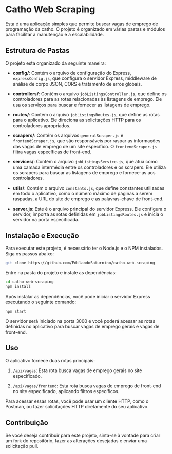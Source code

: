 # Catho Web Scraping

Esta é uma aplicação simples que permite buscar vagas de emprego de programação da catho. O projeto é organizado em várias pastas e módulos para facilitar a manutenção e a escalabilidade.

## Estrutura de Pastas

O projeto está organizado da seguinte maneira:

- **config/**: Contém o arquivo de configuração do Express, `expressConfig.js`, que configura o servidor Express, middleware de análise de corpo JSON, CORS e tratamento de erros globais.

- **controllers/**: Contém o arquivo `jobListingsController.js`, que define os controladores para as rotas relacionadas às listagens de emprego. Ele usa os serviços para buscar e fornecer as listagens de emprego.

- **routes/**: Contém o arquivo `jobListingsRoutes.js`, que define as rotas para o aplicativo. Ele direciona as solicitações HTTP para os controladores apropriados.

- **scrapers/**: Contém os arquivos `generalScraper.js` e `frontendScraper.js`, que são responsáveis por raspar as informações das vagas de emprego de um site específico. O `frontendScraper.js` filtra vagas específicas de front-end.

- **services/**: Contém o arquivo `jobListingsService.js`, que atua como uma camada intermédia entre os controladores e os scrapers. Ele utiliza os scrapers para buscar as listagens de emprego e fornece-as aos controladores.

- **utils/**: Contém o arquivo `constants.js`, que define constantes utilizadas em todo o aplicativo, como o número máximo de páginas a serem raspadas, a URL do site de emprego e as palavras-chave de front-end.

- **server.js**: Este é o arquivo principal do servidor Express. Ele configura o servidor, importa as rotas definidas em `jobListingsRoutes.js` e inicia o servidor na porta especificada.

## Instalação e Execução

Para executar este projeto, é necessário ter o Node.js e o NPM instalados. Siga os passos abaixo:

```bash
git clone https://github.com/EdilandoSaturnino/catho-web-scraping
```

Entre na pasta do projeto e instale as dependências:

```bash
cd catho-web-scraping
npm install
```

Após instalar as dependências, você pode iniciar o servidor Express executando o seguinte comando:

```bash
npm start
```

O servidor será iniciado na porta 3000 e você poderá acessar as rotas definidas no aplicativo para buscar vagas de emprego gerais e vagas de front-end.

## Uso

O aplicativo fornece duas rotas principais:

1. `/api/vagas`: Esta rota busca vagas de emprego gerais no site especificado.

2. `/api/vagas/frontend`: Esta rota busca vagas de emprego de front-end no site especificado, aplicando filtros específicos.

Para acessar essas rotas, você pode usar um cliente HTTP, como o Postman, ou fazer solicitações HTTP diretamente do seu aplicativo.

## Contribuição

Se você deseja contribuir para este projeto, sinta-se à vontade para criar um fork do repositório, fazer as alterações desejadas e enviar uma solicitação pull.
